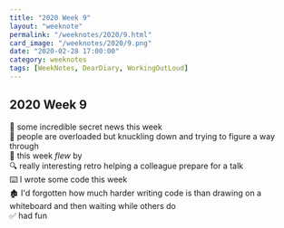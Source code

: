 ```yaml
---
title: "2020 Week 9"
layout: "weeknote"
permalink: "/weeknotes/2020/9.html"
card_image: "/weeknotes/2020/9.png"
date: "2020-02-28 17:00:00"
category: weeknotes
tags: [WeekNotes, DearDiary, WorkingOutLoud]
---
```


## 2020 Week 9

🍾 some incredible secret news this week <br/>
💪 people are overloaded but knuckling down and trying to figure a way through <br/>
🚀 this week _flew_ by <br/>
🔍 really interesting retro helping a colleague prepare for a talk <br/>
⌨️ I wrote some code this week <br/>
🏚 I'd forgotten how much harder writing code is than drawing on a whiteboard and then waiting while others do <br/>
✅ had fun
